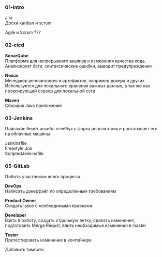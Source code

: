 ### 01-intro  

Jira  
Доски kanban и scrum  

Agile и Scrum ???

### 02-cicd  

**SonarQube**  
Платформа для непрерывного анализа и измерения качества кода. Анализирует баги, синтаксические ошибки, выводит предупреждения  

**Nexus**  
Менеджер репозиториев и артефактов, например докера и других.  
Используется для локального хранения важных данных, а так же как проксирующий сервер для локальной сети

**Maven**  
Сборщик Java приложений  

### 03-Jenkins  

Пайплайн берёт ансибл плейбук с форка репозитория и раскатывает его на облачные машины

Jenkinsfile  
Freestyle Job  
ScriptedJenkinsfile  

### 05-GitLab  

Побыть участником всего процесса  

**DevOps**  
Написать докерфайл по определённым требованиям  

**Product Owner**  
Создать Issue с необходимыми правками  

**Developer**  
Взять в работу, создать отдельную ветку, сделать изменения, подготовить Merge Requst, влить необходимые изменения в master  

**Tester**  
Протестировать изменения в контейнере  


Добавить тимсити
